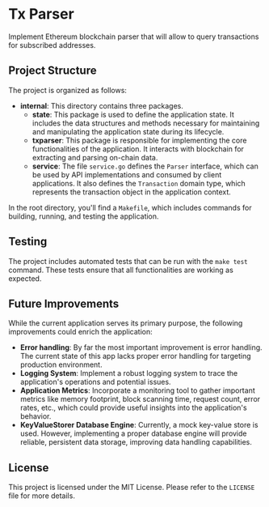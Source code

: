 # Tx Parser
Implement Ethereum blockchain parser that will allow to query transactions for subscribed addresses.

## Project Structure

The project is organized as follows:

- **internal**: This directory contains three packages.
  - **state**: This package is used to define the application state. It includes the data structures and methods necessary for maintaining and manipulating the application state during its lifecycle.
  - **txparser**: This package is responsible for implementing the core functionalities of the application. It interacts with blockchain for extracting and parsing on-chain data.
  - **service**: The file `service.go` defines the `Parser` interface, which can be used by API implementations and consumed by client applications. It also defines the `Transaction` domain type, which represents the transaction object in the application context.
  
In the root directory, you'll find a `Makefile`, which includes commands for building, running, and testing the application.

## Testing

The project includes automated tests that can be run with the `make test` command. These tests ensure that all functionalities are working as expected.

## Future Improvements

While the current application serves its primary purpose, the following improvements could enrich the application:

- **Error handling**: By far the most important improvement is error handling. The current state of this app lacks proper error handling for targeting production environment.
- **Logging System**: Implement a robust logging system to trace the application's operations and potential issues.
- **Application Metrics**: Incorporate a monitoring tool to gather important metrics like memory footprint, block scanning time, request count, error rates, etc., which could provide useful insights into the application's behavior.
- **KeyValueStorer Database Engine**: Currently, a mock key-value store is used. However, implementing a proper database engine will provide reliable, persistent data storage, improving data handling capabilities.


## License

This project is licensed under the MIT License. Please refer to the `LICENSE` file for more details.


